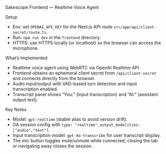 Sakescope Frontend — Realtime Voice Agent

Setup

- Env: set `OPENAI_API_KEY` for the Next.js API route `src/app/api/client-secret/route.ts`.
- Run: `npm run dev` in the `frontend` directory.
- HTTPS: use HTTPS locally (or localhost) so the browser can access the microphone.

What’s Implemented

- Realtime voice agent using WebRTC via OpenAI Realtime API.
- Frontend obtains an ephemeral client secret from `/api/client-secret` and connects directly from the browser.
- Audio input/output with VAD-based turn detection and input transcription enabled.
- Transcript panel shows “You:” (input transcription) and “AI:” (assistant output text).

Key Notes

- Model: `gpt-realtime` (stable alias to avoid version drift).
- GA session config with `type: "realtime"`, `output_modalities: ["audio","text"]`.
- Input transcription model: `gpt-4o-transcribe` for user transcript display.
- The mic button toggles mute/unmute while connected; closing the tab or navigating away closes the session.

